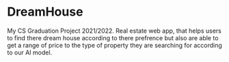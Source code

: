 # DreamHouse
My CS Graduation Project 2021/2022.
Real estate web app, that helps users to find there dream house according to there prefrence but also are able to get a range of price to the type of property they are searching for according to our AI model.
